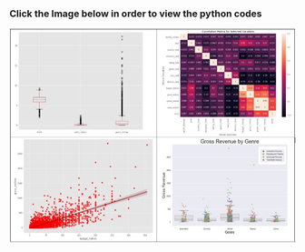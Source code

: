 ### Click the Image below in order to view the python codes

<a href = "https://github.com/karuproy/Portfolio_Project/blob/main/Movie%20Rating%20Analysis%20in%20SQL%20%26%20Python/Movie_Correlation_Analysis.ipynb">
  <img src="images/Visuals.jpg">
</a>
